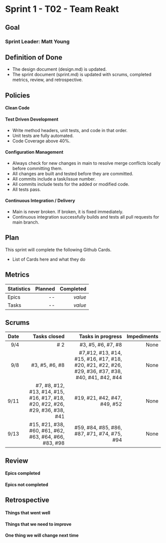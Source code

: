 # Sprint 1 - T02 - Team Reakt

## Goal


### Sprint Leader: Matt Young

## Definition of Done
* The design document (design.md) is updated.
* The sprint document (sprint.md) is updated with scrums, completed metrics, review, and retrospective.


## Policies


#### Clean Code


#### Test Driven Development
* Write method headers, unit tests, and code in that order.
* Unit tests are fully automated.
* Code Coverage above 40%.

#### Configuration Management
* Always check for new changes in main to resolve merge conflicts locally before committing them.
* All changes are built and tested before they are committed.
* All commits include a task/issue number.
* All commits include tests for the added or modified code.
* All tests pass.

#### Continuous Integration / Delivery 
* Main is never broken.  If broken, it is fixed immediately.
* Continuous integration successfully builds and tests all pull requests for main branch.


## Plan

This sprint will complete the following Github Cards.

* List of Cards here and what they do 

## Metrics

| Statistics | Planned | Completed |
| --- | ---: | ---: |
| Epics | -- | *value* |
| Tasks | -- | *value* | 


## Scrums

| Date | Tasks closed  | Tasks in progress | Impediments |
| ---: | ---: | ---: | ---: |
| 9/4 | # 2| #3, #5, #6, #7, #8 | None | 
| 9/8 | #3, #5, #6, #8| #7,#12, #13, #14, #15, #16, #17, #18, #20, #21, #22, #26, #29, #36, #37, #38, #40, #41, #42, #44| None |
| 9/11  | #7, #8, #12, #13, #14, #15, #16, #17, #18, #20, #22, #26, #29, #36, #38, #41 | #19, #21, #42, #47, #49, #52 | None |
| 9/13 | #15, #21, #38, #60, #61, #62, #63, #64, #66, #83, #98 | #59, #84, #85, #86, #87, #71, #74, #75, #94 | None |


## Review 

#### Epics completed
  

#### Epics not completed


## Retrospective

#### Things that went well

#### Things that we need to improve

#### One thing we will change next time

